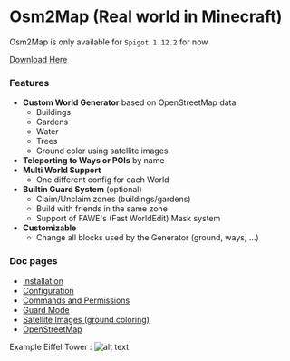 # Osm2Map (Real world in Minecraft)

Osm2Map is only available for `Spigot 1.12.2` for now

[Download Here](https://github.com/STEMMechanics/Osm2Map/releases)

### Features
- **Custom World Generator** based on OpenStreetMap data
   - Buildings
   - Gardens
   - Water
   - Trees
   - Ground color using satellite images
- **Teleporting to Ways or POIs** by name
- **Multi World Support**
   - One different config for each World
- **Builtin Guard System** (optional)
   - Claim/Unclaim zones (buildings/gardens)
   - Build with friends in the same zone
   - Support of FAWE's (Fast WorldEdit) Mask system 
- **Customizable**
   - Change all blocks used by the Generator (ground, ways, ...)

### Doc pages
- [Installation](.github/doc/INSTALL.md)
- [Configuration](.github/doc/CONFIG.md)
- [Commands and Permissions](.github/doc/COMMANDS.md)
- [Guard Mode](.github/doc/GUARD.md)
- [Satellite Images (ground coloring)](.github/doc/TILES.md)
- [OpenStreetMap](.github/doc/OSM.md)

Example Eiffel Tower :
![alt text](./.github/images/eiffel_1.jpg "Logo Title Text 1")
